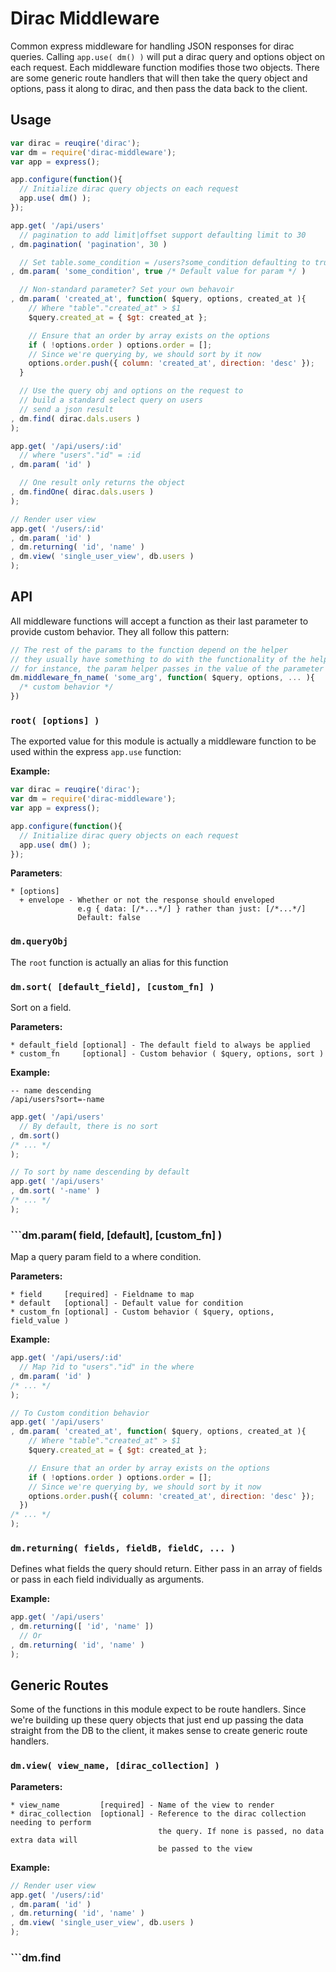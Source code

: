 # Dirac Middleware

Common express middleware for handling JSON responses for dirac queries. Calling ```app.use( dm() )``` will put a dirac query and options object on each request. Each middleware function modifies those two objects. There are some generic route handlers that will then take the query object and options, pass it along to dirac, and then pass the data back to the client.

## Usage

```javascript
var dirac = reuqire('dirac');
var dm = require('dirac-middleware');
var app = express();

app.configure(function(){
  // Initialize dirac query objects on each request
  app.use( dm() );
});

app.get( '/api/users'
  // pagination to add limit|offset support defaulting limit to 30
, dm.pagination( 'pagination', 30 )

  // Set table.some_condition = /users?some_condition defaulting to true
, dm.param( 'some_condition', true /* Default value for param */ )

  // Non-standard parameter? Set your own behavoir
, dm.param( 'created_at', function( $query, options, created_at ){
    // Where "table"."created_at" > $1
    $query.created_at = { $gt: created_at };

    // Ensure that an order by array exists on the options
    if ( !options.order ) options.order = [];
    // Since we're querying by, we should sort by it now
    options.order.push({ column: 'created_at', direction: 'desc' });
  }

  // Use the query obj and options on the request to
  // build a standard select query on users
  // send a json result
, dm.find( dirac.dals.users )
);

app.get( '/api/users/:id'
  // where "users"."id" = :id
, dm.param( 'id' )

  // One result only returns the object
, dm.findOne( dirac.dals.users )
);

// Render user view
app.get( '/users/:id'
, dm.param( 'id' )
, dm.returning( 'id', 'name' )
, dm.view( 'single_user_view', db.users )
);
```

## API

All middleware functions will accept a function as their last parameter to provide custom behavior. They all follow this pattern:

```javascript
// The rest of the params to the function depend on the helper
// they usually have something to do with the functionality of the helper itself
// for instance, the param helper passes in the value of the parameter in the URI
dm.middleware_fn_name( 'some_arg', function( $query, options, ... ){
  /* custom behavior */
})
```

### ```root( [options] )```

The exported value for this module is actually a middleware function to be used within the express ```app.use``` function:

__Example:__

```javascript
var dirac = reuqire('dirac');
var dm = require('dirac-middleware');
var app = express();

app.configure(function(){
  // Initialize dirac query objects on each request
  app.use( dm() );
});
```

__Parameters__:

```
* [options]
  + envelope - Whether or not the response should enveloped
               e.g { data: [/*...*/] } rather than just: [/*...*/]
               Default: false
```

### ```dm.queryObj```

The ```root``` function is actually an alias for this function

### ```dm.sort( [default_field], [custom_fn] )```

Sort on a field.

__Parameters:__

```
* default_field [optional] - The default field to always be applied
* custom_fn     [optional] - Custom behavior ( $query, options, sort )
```

__Example:__

```
-- name descending
/api/users?sort=-name
```

```javascript
app.get( '/api/users'
  // By default, there is no sort
, dm.sort()
/* ... */
);

// To sort by name descending by default
app.get( '/api/users'
, dm.sort( '-name' )
/* ... */
);
```

### ```dm.param( field, [default], [custom_fn] )

Map a query param field to a where condition.

__Parameters:__

```
* field     [required] - Fieldname to map
* default   [optional] - Default value for condition
* custom_fn [optional] - Custom behavior ( $query, options, field_value )
```

__Example:__

```javascript
app.get( '/api/users/:id'
  // Map ?id to "users"."id" in the where
, dm.param( 'id' )
/* ... */
);

// To Custom condition behavior
app.get( '/api/users'
, dm.param( 'created_at', function( $query, options, created_at ){
    // Where "table"."created_at" > $1
    $query.created_at = { $gt: created_at };

    // Ensure that an order by array exists on the options
    if ( !options.order ) options.order = [];
    // Since we're querying by, we should sort by it now
    options.order.push({ column: 'created_at', direction: 'desc' });
  })
/* ... */
);
```

### ```dm.returning( fields, fieldB, fieldC, ... )```

Defines what fields the query should return. Either pass in an array of fields or pass in each field individually as arguments.

__Example:__

```javascript
app.get( '/api/users'
, dm.returning([ 'id', 'name' ])
  // Or
, dm.returning( 'id', 'name' )
);
```

## Generic Routes

Some of the functions in this module expect to be route handlers. Since we're building up these query objects that just end up passing the data straight from the DB to the client, it makes sense to create generic route handlers.

### ```dm.view( view_name, [dirac_collection] )```

__Parameters:__

```
* view_name         [required] - Name of the view to render
* dirac_collection  [optional] - Reference to the dirac collection needing to perform
                                 the query. If none is passed, no data extra data will
                                 be passed to the view
```

__Example:__

```javascript
// Render user view
app.get( '/users/:id'
, dm.param( 'id' )
, dm.returning( 'id', 'name' )
, dm.view( 'single_user_view', db.users )
);
```

### ```dm.find